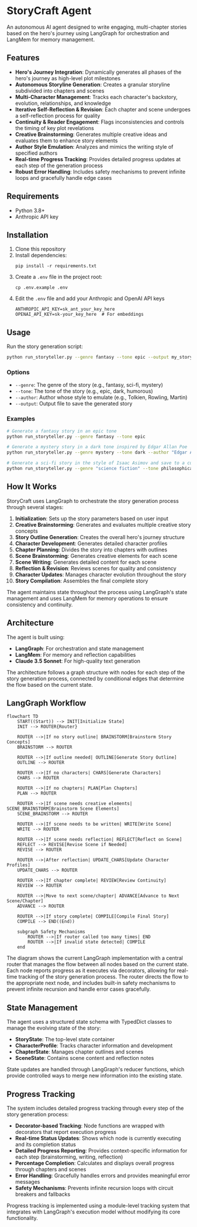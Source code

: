 # StoryCraft Agent

An autonomous AI agent designed to write engaging, multi-chapter stories based on the hero's journey using LangGraph for orchestration and LangMem for memory management.

## Features

- **Hero's Journey Integration**: Dynamically generates all phases of the hero's journey as high-level plot milestones
- **Autonomous Storyline Generation**: Creates a granular storyline subdivided into chapters and scenes
- **Multi-Character Management**: Tracks each character's backstory, evolution, relationships, and knowledge
- **Iterative Self-Reflection & Revision**: Each chapter and scene undergoes a self-reflection process for quality
- **Continuity & Reader Engagement**: Flags inconsistencies and controls the timing of key plot revelations
- **Creative Brainstorming**: Generates multiple creative ideas and evaluates them to enhance story elements
- **Author Style Emulation**: Analyzes and mimics the writing style of specified authors
- **Real-time Progress Tracking**: Provides detailed progress updates at each step of the generation process
- **Robust Error Handling**: Includes safety mechanisms to prevent infinite loops and gracefully handle edge cases

## Requirements

- Python 3.8+
- Anthropic API key

## Installation

1. Clone this repository
2. Install dependencies:
   ```
   pip install -r requirements.txt
   ```
3. Create a `.env` file in the project root:
   ```
   cp .env.example .env
   ```
4. Edit the `.env` file and add your Anthropic and OpenAI API keys
   ```
   ANTHROPIC_API_KEY=sk_ant_your_key_here
   OPENAI_API_KEY=sk-your_key_here  # For embeddings
   ```

## Usage

Run the story generation script:

```bash
python run_storyteller.py --genre fantasy --tone epic --output my_story.md
```

### Options

- `--genre`: The genre of the story (e.g., fantasy, sci-fi, mystery)
- `--tone`: The tone of the story (e.g., epic, dark, humorous)
- `--author`: Author whose style to emulate (e.g., Tolkien, Rowling, Martin)
- `--output`: Output file to save the generated story

### Examples

```bash
# Generate a fantasy story in an epic tone
python run_storyteller.py --genre fantasy --tone epic

# Generate a mystery story in a dark tone inspired by Edgar Allan Poe
python run_storyteller.py --genre mystery --tone dark --author "Edgar Allan Poe"

# Generate a sci-fi story in the style of Isaac Asimov and save to a custom file
python run_storyteller.py --genre "science fiction" --tone philosophical --author "Isaac Asimov" --output asimov_story.md
```

## How It Works

StoryCraft uses LangGraph to orchestrate the story generation process through several stages:

1. **Initialization**: Sets up the story parameters based on user input
2. **Creative Brainstorming**: Generates and evaluates multiple creative story concepts
3. **Story Outline Generation**: Creates the overall hero's journey structure
4. **Character Development**: Generates detailed character profiles
5. **Chapter Planning**: Divides the story into chapters with outlines
6. **Scene Brainstorming**: Generates creative elements for each scene
7. **Scene Writing**: Generates detailed content for each scene
8. **Reflection & Revision**: Reviews scenes for quality and consistency
9. **Character Updates**: Manages character evolution throughout the story
10. **Story Compilation**: Assembles the final complete story

The agent maintains state throughout the process using LangGraph's state management and uses LangMem for memory operations to ensure consistency and continuity.

## Architecture

The agent is built using:

- **LangGraph**: For orchestration and state management
- **LangMem**: For memory and reflection capabilities
- **Claude 3.5 Sonnet**: For high-quality text generation

The architecture follows a graph structure with nodes for each step of the story generation process, connected by conditional edges that determine the flow based on the current state.

## LangGraph Workflow

```mermaid
flowchart TD
    START((Start)) --> INIT[Initialize State]
    INIT --> ROUTER{Router}
    
    ROUTER -->|If no story outline| BRAINSTORM[Brainstorm Story Concepts]
    BRAINSTORM --> ROUTER
    
    ROUTER -->|If outline needed| OUTLINE[Generate Story Outline]
    OUTLINE --> ROUTER
    
    ROUTER -->|If no characters| CHARS[Generate Characters]
    CHARS --> ROUTER
    
    ROUTER -->|If no chapters| PLAN[Plan Chapters]
    PLAN --> ROUTER
    
    ROUTER -->|If scene needs creative elements| SCENE_BRAINSTORM[Brainstorm Scene Elements]
    SCENE_BRAINSTORM --> ROUTER
    
    ROUTER -->|If scene needs to be written| WRITE[Write Scene]
    WRITE --> ROUTER
    
    ROUTER -->|If scene needs reflection| REFLECT[Reflect on Scene]
    REFLECT --> REVISE[Revise Scene if Needed]
    REVISE --> ROUTER
    
    ROUTER -->|After reflection| UPDATE_CHARS[Update Character Profiles]
    UPDATE_CHARS --> ROUTER
    
    ROUTER -->|If chapter complete| REVIEW[Review Continuity]
    REVIEW --> ROUTER
    
    ROUTER -->|Move to next scene/chapter| ADVANCE[Advance to Next Scene/Chapter]
    ADVANCE --> ROUTER
    
    ROUTER -->|If story complete| COMPILE[Compile Final Story]
    COMPILE --> END((End))
    
    subgraph Safety Mechanisms
        ROUTER -->|If router called too many times| END
        ROUTER -->|If invalid state detected| COMPILE
    end
```

The diagram shows the current LangGraph implementation with a central router that manages the flow between all nodes based on the current state. Each node reports progress as it executes via decorators, allowing for real-time tracking of the story generation process. The router directs the flow to the appropriate next node, and includes built-in safety mechanisms to prevent infinite recursion and handle error cases gracefully.

## State Management

The agent uses a structured state schema with TypedDict classes to manage the evolving state of the story:

- **StoryState**: The top-level state container
- **CharacterProfile**: Tracks character information and development
- **ChapterState**: Manages chapter outlines and scenes
- **SceneState**: Contains scene content and reflection notes

State updates are handled through LangGraph's reducer functions, which provide controlled ways to merge new information into the existing state.

## Progress Tracking

The system includes detailed progress tracking through every step of the story generation process:

- **Decorator-based Tracking**: Node functions are wrapped with decorators that report execution progress
- **Real-time Status Updates**: Shows which node is currently executing and its completion status
- **Detailed Progress Reporting**: Provides context-specific information for each step (brainstorming, writing, reflection)
- **Percentage Completion**: Calculates and displays overall progress through chapters and scenes
- **Error Handling**: Gracefully handles errors and provides meaningful error messages
- **Safety Mechanisms**: Prevents infinite recursion loops with circuit breakers and fallbacks

Progress tracking is implemented using a module-level tracking system that integrates with LangGraph's execution model without modifying its core functionality.
